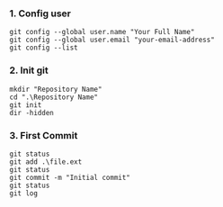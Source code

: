 ### 1. Config user
``` 
git config --global user.name "Your Full Name"
git config --global user.email "your-email-address"
git config --list
```

### 2. Init git
```
mkdir "Repository Name"
cd ".\Repository Name"
git init
dir -hidden
```

### 3. First Commit  
```
git status
git add .\file.ext
git status
git commit -m "Initial commit"
git status
git log
```